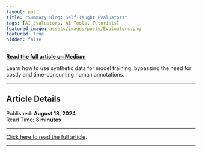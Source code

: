 ```yaml
---
layout: post
title: "Summary Blog: Self-Taught Evaluators"
tags: [AI Evaluators, AI Tools, Tutorials]
featured_image: assets/images/posts/Evaluators.png
featured: true
hidden: false
---
```


**[Read the full article on Medium](https://medium.com/@aashi-dutt3/summary-blog-self-taught-evaluators-a37c1e4f6e8f)**

Learn how to use synthetic data for model training, bypassing the need for costly and time-consuming human annotations.

---

## Article Details

Published: **August 18, 2024**  
Read Time: **3 minutes**

---

[Click here to read the full article](https://medium.com/@aashi-dutt3/summary-blog-self-taught-evaluators-a37c1e4f6e8f).

---

